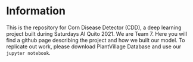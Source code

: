 # Information

This is the repository for Corn Disease Detector (CDD), a deep learning project built 
during Saturdays AI Quito 2021. We are Team 7. Here you will find a github page 
describing the project and how we built our model. To replicate out work, please 
download PlantVillage Database and use our `jupyter notebook`.

